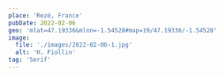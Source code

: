 ```yaml
---
place: 'Rezé, France'
pubDate: 2022-02-06
geo: 'mlat=47.19336&mlon=-1.54528#map=19/47.19336/-1.54528'
image:
  file: './images/2022-02-06-1.jpg'
  alt: 'H. Fiollin'
tag: 'Serif'
---
```

